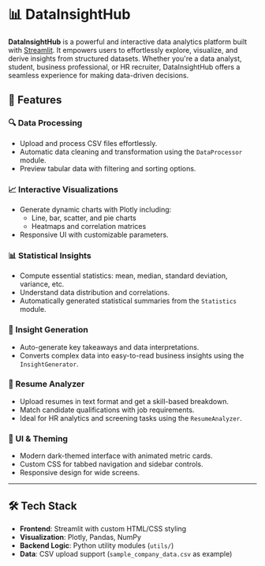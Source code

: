 # 📊 DataInsightHub

**DataInsightHub** is a powerful and interactive data analytics platform built with [Streamlit](https://streamlit.io/). It empowers users to effortlessly explore, visualize, and derive insights from structured datasets. Whether you're a data analyst, student, business professional, or HR recruiter, DataInsightHub offers a seamless experience for making data-driven decisions.

## 🚀 Features

### 🔍 Data Processing
- Upload and process CSV files effortlessly.
- Automatic data cleaning and transformation using the `DataProcessor` module.
- Preview tabular data with filtering and sorting options.

### 📈 Interactive Visualizations
- Generate dynamic charts with Plotly including:
  - Line, bar, scatter, and pie charts
  - Heatmaps and correlation matrices
- Responsive UI with customizable parameters.

### 📊 Statistical Insights
- Compute essential statistics: mean, median, standard deviation, variance, etc.
- Understand data distribution and correlations.
- Automatically generated statistical summaries from the `Statistics` module.

### 🧠 Insight Generation
- Auto-generate key takeaways and data interpretations.
- Converts complex data into easy-to-read business insights using the `InsightGenerator`.

### 📄 Resume Analyzer
- Upload resumes in text format and get a skill-based breakdown.
- Match candidate qualifications with job requirements.
- Ideal for HR analytics and screening tasks using the `ResumeAnalyzer`.

### 🎨 UI & Theming
- Modern dark-themed interface with animated metric cards.
- Custom CSS for tabbed navigation and sidebar controls.
- Responsive design for wide screens.

---

## 🛠️ Tech Stack

- **Frontend**: Streamlit with custom HTML/CSS styling
- **Visualization**: Plotly, Pandas, NumPy
- **Backend Logic**: Python utility modules (`utils/`)
- **Data**: CSV upload support (`sample_company_data.csv` as example)


